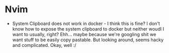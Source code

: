 # Nvim 

- System Clipboard does not work in docker - I think this is fine? I don't know how to expose the system clipboard to docker but neither woudl I want to usually, right? Ehh... maybe because we're googling shit we want stuff to be easily copy pastable. But looking around, seems hacky and complicated. Okay, well :/ 
